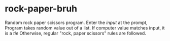 # rock-paper-bruh
Random rock paper scissors program.
Enter the *input* at the prompt,
Program takes random value out of a list.
If computer value matches input, it is a *tie*
Otherwise, regular "rock, paper scissors" rules are followed.
